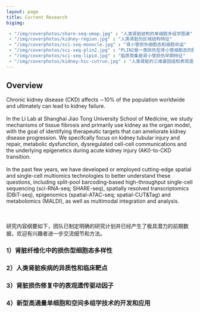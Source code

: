 ```yaml
---
layout: page
title: Current Research
bigimg:

 - "/img/coverphotos/share-seq-umap.jpg" : "人类肾脏结构的单细胞多组学图谱"
 - "/img/coverphotos/kidney-region.jpg" : "人类肾脏的区域结构特征"
 - "/img/coverphotos/sci-seq-monocle.jpg" : "肾小管损伤细胞态和细胞命运"
 - "/img/coverphotos/sci-seq-plin2.jpg" : "PLIN2是一类损伤型肾小管细胞态的脂滴标志物"
 - "/img/coverphotos/sci-seq-lipid.jpg" : "脂质聚集是肾小管损伤早期特征"
 - "/img/coverphotos/kidney-hic-cutrun.jpg" : "人类肾脏的三维基因组和表观遗传组"
---
```


## Overview

Chronic kidney disease (CKD) affects ∼10% of the population worldwide and ultimately can lead to kidney failure. <br><br>In the Li Lab at Shanghai Jiao Tong University School of Medicine, we study mechanisms of tissue fibrosis and primarily use kidney as the organ model, with the goal of identifying therapeutic targets that can ameliorate kidney disease progression. We specifcally focus on kidney tubular injury and repair, metabolic dysfunction, dysregulated cell-cell communications and the underlying epigenetics during acute kidney injury (AKI)-to-CKD transition. <br><br>
In the past few years, we have developed or employed cutting-edge spatial and single-cell multiomics technologies to better understand these questions, including split-pool barcoding-based high-throughput single-cell sequencing (sci-RNA-seq; SHARE-seq), spatially resolved transcriptomics (DBiT-seq), epigenomics (spatial-ATAC-seq; spatial-CUT&Tag) and metabolomics (MALDI), as well as multimodal integration and analysis.
<br><br><br>

研究内容纲要如下，团队已制定明确的研究计划并已经产生了极具潜力的前期数据，欢迎有兴趣者进一步交流细节和方法。<br>
### 1）肾脏纤维化中的损伤型细胞态多样性<br>

### 2）人类肾脏疾病的异质性和临床靶点<br>

### 3）肾脏损伤修复中的表观遗传驱动因子<br>

### 4）新型高通量单细胞和空间多组学技术的开发和应用<br>

